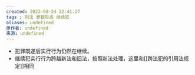 ```yaml
---
created: 2022-08-24 22:41:27
tags : 刑法 罪数形态 继续犯
aliases: undefined
原作者: undefined
来源: undefined
---
```


* 犯罪既遂后实行行为仍然在继续。
* 继续犯实行行为跨越新法和旧法，按照新法处理，这里和[[跨法犯的引用法规定]]相同